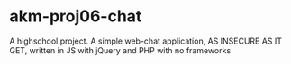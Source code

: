 # akm-proj06-chat
A highschool project. A simple web-chat application, AS INSECURE AS IT GET, written in JS with jQuery and PHP with no frameworks
